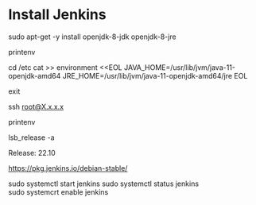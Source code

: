 # Install Jenkins

sudo apt-get -y install openjdk-8-jdk openjdk-8-jre

printenv

cd /etc
cat >> environment <<EOL
JAVA_HOME=/usr/lib/jvm/java-11-openjdk-amd64 
JRE_HOME=/usr/lib/jvm/java-11-openjdk-amd64/jre 
EOL

exit
                         
ssh root@X.x.x.x
                         
printenv
                         
lsb_release -a

Release:	22.10                         
                         
                         
                         
https://pkg.jenkins.io/debian-stable/                         
                         
sudo systemctl start jenkins
sudo systemctl status jenkins                         
sudo systemcrt enable jenkins                            
